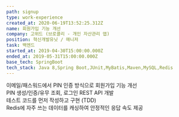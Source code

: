 ```yaml
---
path: signup
type: work-experience
created_at: 2020-06-19T13:52:25.312Z
name: 회원가입 기능 개선
company: 고위드 (브로콜리 - 개인 자산관리 앱)
position: 혁신개발유닛 / 매니저
task: 백엔드
started_at: 2019-04-30T15:00:00.000Z
ended_at: 2019-05-31T15:00:00.000Z
base_tech: SpringBoot
tech_stack: Java 8,Spring Boot,JUnit,MyBatis,Maven,MySQL,Redis
---
```


이메일/패스워드에서 PIN 인증 방식으로 회원가입 기능 개선<br/>
PIN 생성/인증/유무 조회, 로그인 REST API 개발<br/>
테스트 코드를 먼저 작성하고 구현 (TDD)<br/>
Redis에 자주 쓰는 데이터를 캐싱하여 안정적인 응답 속도 제공
